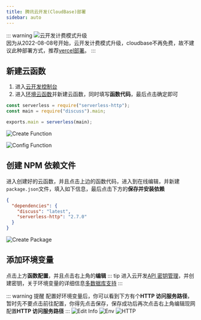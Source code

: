 ```yaml
---
title: 腾讯云开发(CloudBase)部署
sidebar: auto
---
```


::: warning
![云开发计费模式升级](/img/deploy/CloudBase-ServerLess-Deploy/Cloudbase-updatedCost.png)<br>
因为从2022-08-08号开始，云开发计费模式升级，cloudbase不再免费，故不建议此种部署方式，推荐[vercel部署](/deploy/Vercel-ServerLess-Deploy)。
:::

## 新建云函数

1. 进入[云开发控制台](https://console.cloud.tencent.com/tcb/)
2. 进入[环境云函数](https://console.cloud.tencent.com/tcb/scf/index)并新建云函数，同时填写**函数代码**，最后点击确定即可

```js
const serverless = require("serverless-http");
const main = require("discuss").main;

exports.main = serverless(main);
```

![Create Function](/img/deploy/CloudBase-ServerLess-Deploy/Create-Function.png)

![Config Function](/img/deploy/CloudBase-ServerLess-Deploy/Config-Function.png)

## 创建 NPM 依赖文件

进入创建好的云函数，并且点击上边的函数代码，进入到在线编辑，并新建`package.json`文件，填入如下信息，最后点击下方的**保存并安装依赖**

```json
{
  "dependencies": {
    "discuss": "latest",
    "serverless-http": "2.7.0"
  }
}
```

![Create Package](/img/deploy/CloudBase-ServerLess-Deploy/Create-Package.png)

## 添加环境变量

点击上方**函数配置**，并且点击右上角的**编辑**
::: tip
进入云开发[API 密钥管理](https://console.cloud.tencent.com/cam/capi)，并创建密钥，关于环境变量的详细信息[多数据库支持](/guide/More-DataBase.html#cloudbase-腾讯云)
:::

::: warning 提醒
配置好环境变量后，你可以看到下方有个**HTTP 访问服务路径**，暂时先不要点击前往配置，你得先点击保存，保存成功后再次点击右上角编辑现网配置**HTTP 访问服务路径**
:::
![Edit Info](/img/deploy/CloudBase-ServerLess-Deploy/Edit-Info.png)
![Env](/img/deploy/CloudBase-ServerLess-Deploy/Env.png)
![HTTP](/img/deploy/CloudBase-ServerLess-Deploy/HTTP.png)
